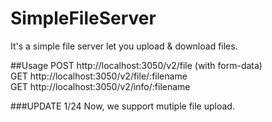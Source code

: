 # SimpleFileServer
It's a simple file server let you upload &amp; download files.

##Usage
POST http://localhost:3050/v2/file (with form-data)<br />
GET http://localhost:3050/v2/file/:filename<br />
GET http://localhost:3050/v2/info/:filename<br />

###UPDATE
1/24 Now, we support mutiple file upload.
